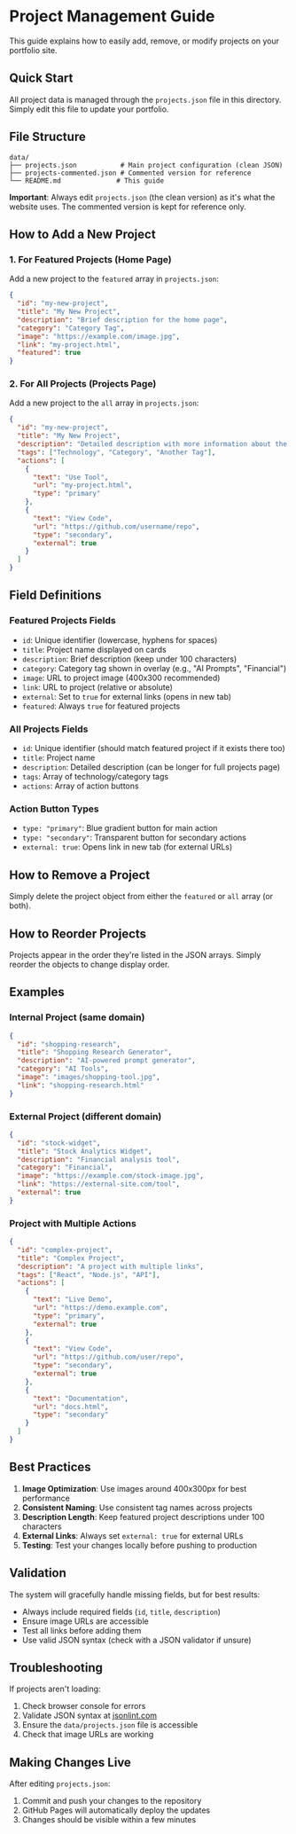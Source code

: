 # Project Management Guide

This guide explains how to easily add, remove, or modify projects on your portfolio site.

## Quick Start

All project data is managed through the `projects.json` file in this directory. Simply edit this file to update your portfolio.

## File Structure

```
data/
├── projects.json           # Main project configuration (clean JSON)
├── projects-commented.json # Commented version for reference
└── README.md              # This guide
```

**Important**: Always edit `projects.json` (the clean version) as it's what the website uses. The commented version is kept for reference only.

## How to Add a New Project

### 1. For Featured Projects (Home Page)

Add a new project to the `featured` array in `projects.json`:

```json
{
  "id": "my-new-project",
  "title": "My New Project",
  "description": "Brief description for the home page",
  "category": "Category Tag",
  "image": "https://example.com/image.jpg",
  "link": "my-project.html",
  "featured": true
}
```

### 2. For All Projects (Projects Page)

Add a new project to the `all` array in `projects.json`:

```json
{
  "id": "my-new-project",
  "title": "My New Project", 
  "description": "Detailed description with more information about the project features and capabilities.",
  "tags": ["Technology", "Category", "Another Tag"],
  "actions": [
    {
      "text": "Use Tool",
      "url": "my-project.html",
      "type": "primary"
    },
    {
      "text": "View Code", 
      "url": "https://github.com/username/repo",
      "type": "secondary",
      "external": true
    }
  ]
}
```

## Field Definitions

### Featured Projects Fields

- `id`: Unique identifier (lowercase, hyphens for spaces)
- `title`: Project name displayed on cards
- `description`: Brief description (keep under 100 characters)
- `category`: Category tag shown in overlay (e.g., "AI Prompts", "Financial")
- `image`: URL to project image (400x300 recommended)
- `link`: URL to project (relative or absolute)
- `external`: Set to `true` for external links (opens in new tab)
- `featured`: Always `true` for featured projects

### All Projects Fields

- `id`: Unique identifier (should match featured project if it exists there too)
- `title`: Project name
- `description`: Detailed description (can be longer for full projects page)
- `tags`: Array of technology/category tags
- `actions`: Array of action buttons

### Action Button Types

- `type: "primary"`: Blue gradient button for main action
- `type: "secondary"`: Transparent button for secondary actions
- `external: true`: Opens link in new tab (for external URLs)

## How to Remove a Project

Simply delete the project object from either the `featured` or `all` array (or both).

## How to Reorder Projects

Projects appear in the order they're listed in the JSON arrays. Simply reorder the objects to change display order.

## Examples

### Internal Project (same domain)
```json
{
  "id": "shopping-research",
  "title": "Shopping Research Generator",
  "description": "AI-powered prompt generator",
  "category": "AI Tools",
  "image": "images/shopping-tool.jpg", 
  "link": "shopping-research.html"
}
```

### External Project (different domain)
```json
{
  "id": "stock-widget",
  "title": "Stock Analytics Widget",
  "description": "Financial analysis tool",
  "category": "Financial", 
  "image": "https://example.com/stock-image.jpg",
  "link": "https://external-site.com/tool",
  "external": true
}
```

### Project with Multiple Actions
```json
{
  "id": "complex-project",
  "title": "Complex Project",
  "description": "A project with multiple links",
  "tags": ["React", "Node.js", "API"],
  "actions": [
    {
      "text": "Live Demo",
      "url": "https://demo.example.com",
      "type": "primary", 
      "external": true
    },
    {
      "text": "View Code",
      "url": "https://github.com/user/repo",
      "type": "secondary",
      "external": true
    },
    {
      "text": "Documentation", 
      "url": "docs.html",
      "type": "secondary"
    }
  ]
}
```

## Best Practices

1. **Image Optimization**: Use images around 400x300px for best performance
2. **Consistent Naming**: Use consistent tag names across projects
3. **Description Length**: Keep featured project descriptions under 100 characters
4. **External Links**: Always set `external: true` for external URLs
5. **Testing**: Test your changes locally before pushing to production

## Validation

The system will gracefully handle missing fields, but for best results:
- Always include required fields (`id`, `title`, `description`)
- Ensure image URLs are accessible
- Test all links before adding them
- Use valid JSON syntax (check with a JSON validator if unsure)

## Troubleshooting

If projects aren't loading:
1. Check browser console for errors
2. Validate JSON syntax at [jsonlint.com](https://jsonlint.com)
3. Ensure the `data/projects.json` file is accessible
4. Check that image URLs are working

## Making Changes Live

After editing `projects.json`:
1. Commit and push your changes to the repository
2. GitHub Pages will automatically deploy the updates
3. Changes should be visible within a few minutes